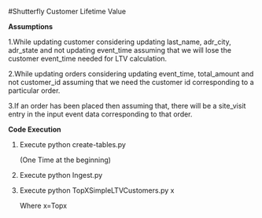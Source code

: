 #Shutterfly Customer Lifetime Value

**Assumptions**


1.While updating customer considering updating last_name, adr_city, adr_state and not updating event_time assuming that we will lose the customer event_time needed for LTV calculation.

2.While updating orders considering updating event_time, total_amount and not customer_id assuming that we need the customer id corresponding to a particular order.

3.If an order has been placed then assuming that, there will be a site_visit entry in the input event data corresponding to that order.

**Code Execution**

1. Execute python create-tables.py
   
   (One Time at the beginning)

2. Execute python Ingest.py

3. Execute python TopXSimpleLTVCustomers.py x
   
   Where x=Topx
